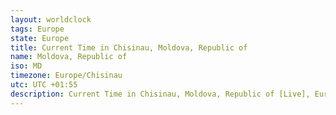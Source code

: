 ```yaml
---
layout: worldclock
tags: Europe
state: Europe
title: Current Time in Chisinau, Moldova, Republic of
name: Moldova, Republic of
iso: MD
timezone: Europe/Chisinau
utc: UTC +01:55
description: Current Time in Chisinau, Moldova, Republic of [Live], Europe. Live update now time in Chisinau, timezone Europe/Chisinau, UTC +01:55, Country ISO code & Current Local Time.
---
```


